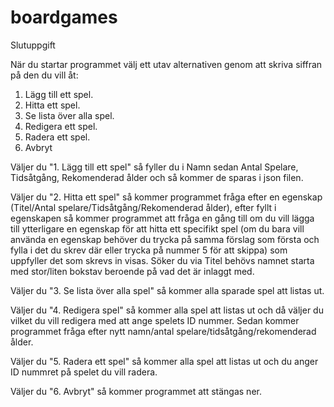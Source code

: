 # boardgames
Slutuppgift

När du startar programmet välj ett utav alternativen genom att skriva siffran på den du vill åt:
1. Lägg till ett spel.
2. Hitta ett spel.
3. Se lista över alla spel.
4. Redigera ett spel.
5. Radera ett spel.
6. Avbryt

Väljer du "1. Lägg till ett spel" så fyller du i Namn sedan Antal Spelare, Tidsåtgång, Rekomenderad ålder och så kommer de sparas i json filen.

Väljer du "2. Hitta ett spel" så kommer programmet fråga efter en egenskap (Titel/Antal spelare/Tidsåtgång/Rekomenderad ålder), efter fyllt i egenskapen så kommer programmet att fråga en gång till om du vill lägga till ytterligare en egenskap för att hitta ett specifikt spel (om du bara vill använda en egenskap behöver du trycka på samma förslag som första och fylla i det du skrev där eller trycka på nummer 5 för att skippa) som uppfyller det som skrevs in visas.
Söker du via Titel behövs namnet starta med stor/liten bokstav beroende på vad det är inlaggt med.

Väljer du "3. Se lista över alla spel" så kommer alla sparade spel att listas ut.

Väljer du "4. Redigera spel" så kommer alla spel att listas ut och då väljer du vilket du vill redigera med att ange spelets ID nummer.
Sedan kommer programmet fråga efter nytt namn/antal spelare/tidsåtgång/rekomenderad ålder.

Väljer du "5. Radera ett spel" så kommer alla spel att listas ut och du anger ID nummret på spelet du vill radera.

Väljer du "6. Avbryt" så kommer programmet att stängas ner.